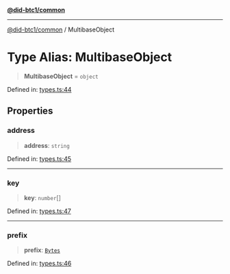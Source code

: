 [**@did-btc1/common**](../README.md)

***

[@did-btc1/common](../globals.md) / MultibaseObject

# Type Alias: MultibaseObject

> **MultibaseObject** = `object`

Defined in: [types.ts:44](https://github.com/dcdpr/did-btc1-js/blob/751aedd75738c26882a2149e644ae32b9e424707/packages/common/src/types.ts#L44)

## Properties

### address

> **address**: `string`

Defined in: [types.ts:45](https://github.com/dcdpr/did-btc1-js/blob/751aedd75738c26882a2149e644ae32b9e424707/packages/common/src/types.ts#L45)

***

### key

> **key**: `number`[]

Defined in: [types.ts:47](https://github.com/dcdpr/did-btc1-js/blob/751aedd75738c26882a2149e644ae32b9e424707/packages/common/src/types.ts#L47)

***

### prefix

> **prefix**: [`Bytes`](Bytes.md)

Defined in: [types.ts:46](https://github.com/dcdpr/did-btc1-js/blob/751aedd75738c26882a2149e644ae32b9e424707/packages/common/src/types.ts#L46)
